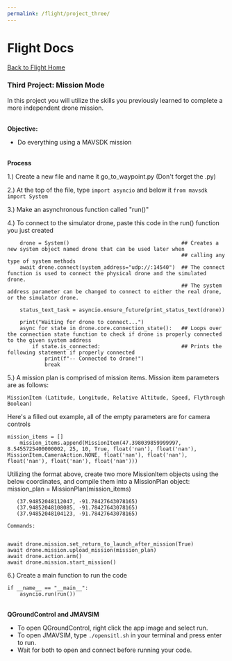 ```yaml
---
permalink: /flight/project_three/
---
```



# Flight Docs

[Back to Flight Home](/docs/flight/)


### Third Project: Mission Mode

In this project you will utilize the skills you previously 
learned to complete a more independent drone mission.

\
**Objective:**
 - Do everything using a MAVSDK mission

\
**Process**

1.) Create a new file and name it go_to_waypoint.py (Don't forget the .py)

2.) At the top of the file, type ```import asyncio``` and below it ```from mavsdk import System```

3.) Make an asynchronous function called "run()"

4.) To connect to the simulator drone, paste this code in the run() function you just created

```
    drone = System()                                    ## Creates a new system object named drone that can be used later when  
                                                        ## calling any type of system methods
    await drone.connect(system_address="udp://:14540")  ## The connect function is used to connect the physical drone and the simulated drone. 
                                                        ## The system address parameter can be changed to connect to either the real drone, or the simulator drone.

    status_text_task = asyncio.ensure_future(print_status_text(drone))

    print("Waiting for drone to connect...")
    async for state in drone.core.connection_state():   ## Loops over the connection state function to check if drone is properly connected to the given system address
        if state.is_connected:                          ## Prints the following statement if properly connected
            print(f"-- Connected to drone!")
            break
```

5.) A mission plan is comprised of mission items. Mission item parameters are as follows: 
```
MissionItem (Latitude, Longitude, Relative Altitude, Speed, Flythrough Boolean)
```

Here's a filled out example, all of the empty parameters are for camera controls

```
mission_items = []
    mission_items.append(MissionItem(47.398039859999997, 8.5455725400000002, 25, 10, True, float('nan'), float('nan'), MissionItem.CameraAction.NONE, float('nan'), float('nan'),  float('nan'), float('nan'), float('nan')))
``` 

Utilizing the format above, create two more MissionItem objects using the below coordinates, and compile them into a MissionPlan object:  mission_plan = MissionPlan(mission_items)

```
   (37.94852048112047, -91.78427643078165)
   (37.94852048108085, -91.78427643078165)
   (37.94852048104123, -91.78427643078165)
```

```
Commands:


await drone.mission.set_return_to_launch_after_mission(True)
await drone.mission.upload_mission(mission_plan)
await drone.action.arm()
await drone.mission.start_mission()
```
6.) Create a main function to run the code  

```
if __name__ == "__main__":
    asyncio.run(run())
```

\
**QGroundControl and JMAVSIM**
 - To open QGroundControl, right click the app image and select run.
 - To open JMAVSIM, type ```./opensitl.sh``` in your terminal and press enter to run.
 - Wait for both to open and connect before running your code.